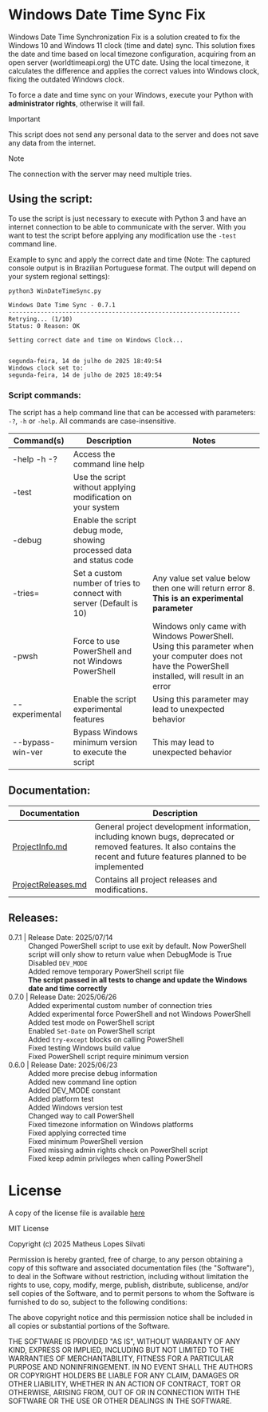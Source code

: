 # Windows Date Time Sync Fix

Windows Date Time Synchronization Fix is a solution created to fix the Windows 10 and Windows 11 clock (time and date) sync. This solution fixes the date and time based on local timezone configuration, acquiring from an open server (worldtimeapi.org) the UTC date. Using the local timezone, it calculates the difference and applies the correct values into Windows clock, fixing the outdated Windows clock.

To force a date and time sync on your Windows, execute your Python with **administrator rights**, otherwise it will fail.

> [!IMPORTANT]
> This script does not send any personal data to the server and does not save any data from the internet.

> [!NOTE]
> The connection with the server may need multiple tries.

## Using the script:

To use the script is just necessary to execute with Python 3 and have an internet connection to be able to communicate with the server. With you want to test the script before applying any modification use the `-test` command line.

Example to sync and apply the correct date and time (Note: The captured console output is in Brazilian Portuguese format. The output will depend on your system regional settings):

```
python3 WinDateTimeSync.py

Windows Date Time Sync - 0.7.1
-----------------------------------------------------------------
Retrying... (1/10)
Status: 0 Reason: OK

Setting correct date and time on Windows Clock...


segunda-feira, 14 de julho de 2025 18:49:54
Windows clock set to:
segunda-feira, 14 de julho de 2025 18:49:54
```

### Script commands:

The script has a help command line that can be accessed with parameters: `-?`, `-h` or `-help`. All commands are case-insensitive.

| Command(s) | Description | Notes |
| ---------- | ----------- | ----- |
| -help -h -? | Access the command line help |  |
| -test | Use the script without applying modification on your system |  |
| -debug | Enable the script debug mode, showing processed data and status code |  |
| -tries=<value> | Set a custom number of tries to connect with server (Default is 10) | Any value set value below then one will return error 8. **This is an experimental parameter** |
| -pwsh | Force to use PowerShell and not Windows PowerShell | Windows only came with Windows PowerShell. Using this parameter when your computer does not have the PowerShell installed, will result in an error |
| --experimental | Enable the script experimental features | Using this parameter may lead to unexpected behavior |
| --bypass-win-ver | Bypass Windows minimum version to execute the script | This may lead to unexpected behavior |

## Documentation:

| Documentation | Description |
| ------------- | ----------- |
| [ProjectInfo.md](./Docs/ProjectInfo.md) | General project development information, including known bugs, deprecated or removed features. It also contains the recent and future features planned to be implemented |
| [ProjectReleases.md](./Docs/ProjectReleases.md) | Contains all project releases and modifications. |

## Releases:

<!-- Windows Date Time Fix Releases Table: -->

<head>
    <link rel="stylesheet" href="Docs/CSS/ReleaseNotes.css">
    <link rel="stylesheet" href="./CSS/ReleaseNotes.css">
</head>
<dl>
    <!-- 0.7.1 (2025/07/14) -->
    <dt><version-data>0.7.1</version-data> | Release Date: 2025/07/14</dt>
    <dd>Changed PowerShell script to use exit by default. Now PowerShell script will only show to return value when DebugMode is True</dd>
    <dd>Disabled <code>DEV_MODE</code></dd>
    <dd>Added remove temporary PowerShell script file</dd>
    <dd><strong>The script passed in all tests to change and update the Windows date and time correctly</strong></dd>
    <!-- 0.7.0 (2025/06/26) -->
    <dt><version-data>0.7.0</version-data> | Release Date: 2025/06/26</dt>
    <dd>Added experimental custom number of connection tries</dd>
    <dd>Added experimental force PowerShell and not Windows PowerShell</dd>
    <dd>Added test mode on PowerShell script</dd>
    <dd>Enabled <code>Set-Date</code> on PowerShell script</dd>
    <dd>Added <code>try-except</code> blocks on calling PowerShell</dd>
    <dd><fix-alert>Fixed</fix-alert> testing Windows build value</dd>
    <dd><fix-alert>Fixed</fix-alert> PowerShell script require minimum version</dd>
    <!-- 0.6.0 (2025/06/23) -->
    <dt><version-data>0.6.0</version-data> | Release Date: 2025/06/23</dt>
    <dd>Added more precise debug information</dd>
    <dd>Added new command line option</dd>
    <dd>Added DEV_MODE constant</dd>
    <dd>Added platform test</dd>
    <dd>Added Windows version test</dd>
    <dd>Changed way to call PowerShell</dd>
    <dd><fix-alert>Fixed</fix-alert> timezone information on Windows platforms</dd>
    <dd><fix-alert>Fixed</fix-alert> applying corrected time</dd>
    <dd><fix-alert>Fixed</fix-alert> minimum PowerShell version</dd>
    <dd><fix-alert>Fixed</fix-alert> missing admin rights check on PowerShell script</dd>
    <dd><fix-alert>Fixed</fix-alert> keep admin privileges when calling PowerShell</dd>
</dl>

# License

A copy of the license file is available [here](./LICENSE.txt)

MIT License

Copyright (c) 2025 Matheus Lopes Silvati

Permission is hereby granted, free of charge, to any person obtaining a copy
of this software and associated documentation files (the "Software"), to deal
in the Software without restriction, including without limitation the rights
to use, copy, modify, merge, publish, distribute, sublicense, and/or sell
copies of the Software, and to permit persons to whom the Software is
furnished to do so, subject to the following conditions:

The above copyright notice and this permission notice shall be included in all
copies or substantial portions of the Software.

THE SOFTWARE IS PROVIDED "AS IS", WITHOUT WARRANTY OF ANY KIND, EXPRESS OR
IMPLIED, INCLUDING BUT NOT LIMITED TO THE WARRANTIES OF MERCHANTABILITY,
FITNESS FOR A PARTICULAR PURPOSE AND NONINFRINGEMENT. IN NO EVENT SHALL THE
AUTHORS OR COPYRIGHT HOLDERS BE LIABLE FOR ANY CLAIM, DAMAGES OR OTHER
LIABILITY, WHETHER IN AN ACTION OF CONTRACT, TORT OR OTHERWISE, ARISING FROM,
OUT OF OR IN CONNECTION WITH THE SOFTWARE OR THE USE OR OTHER DEALINGS IN THE
SOFTWARE.